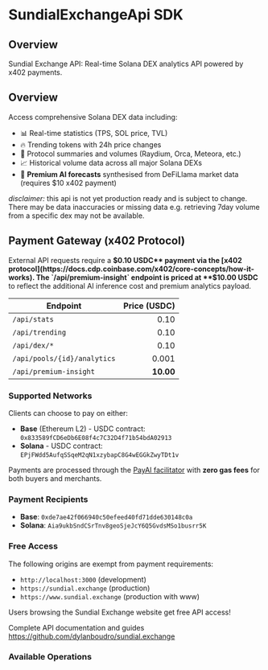 # SundialExchangeApi SDK

## Overview

Sundial Exchange API: Real-time Solana DEX analytics API powered by x402 payments.

## Overview

Access comprehensive Solana DEX data including:
- 📊 Real-time statistics (TPS, SOL price, TVL)
- 🔥 Trending tokens with 24h price changes
- 🏦 Protocol summaries and volumes (Raydium, Orca, Meteora, etc.)
- 📈 Historical volume data across all major Solana DEXs
- 🤖 **Premium AI forecasts** synthesised from DeFiLlama market data (requires $10 x402 payment)

*disclaimer:* this api is not yet production ready and is subject to change. There may be data inaccuracies or missing data e.g. retrieving 7day volume from a specific dex may not be available.

## Payment Gateway (x402 Protocol)

External API requests require a **$0.10 USDC** payment via the [x402 protocol](https://docs.cdp.coinbase.com/x402/core-concepts/how-it-works). The `/api/premium-insight` endpoint is priced at **$10.00 USDC** to reflect the additional AI inference cost and premium analytics payload.

| Endpoint | Price (USDC) |
| --- | ---: |
| `/api/stats` | 0.10 |
| `/api/trending` | 0.10 |
| `/api/dex/*` | 0.10 |
| `/api/pools/{id}/analytics` | 0.001 |
| `/api/premium-insight` | **10.00** |

### Supported Networks

Clients can choose to pay on either:
- **Base** (Ethereum L2) - USDC contract: `0x833589fCD6eDb6E08f4c7C32D4f71b54bdA02913`
- **Solana** - USDC contract: `EPjFWdd5AufqSSqeM2qN1xzybapC8G4wEGGkZwyTDt1v`

Payments are processed through the [PayAI facilitator](https://facilitator.payai.network/) with **zero gas fees** for both buyers and merchants.

### Payment Recipients

- **Base**: `0xde7ae42f066940c50efeed40fd71dde630148c0a`
- **Solana**: `Aia9ukbSndCSrTnv8geoSjeJcY6Q5GvdsMSo1busrr5K`

### Free Access

The following origins are exempt from payment requirements:
- `http://localhost:3000` (development)
- `https://sundial.exchange` (production)
- `https://www.sundial.exchange` (production with www)

Users browsing the Sundial Exchange website get free API access!


Complete API documentation and guides
<https://github.com/dylanboudro/sundial.exchange>

### Available Operations
